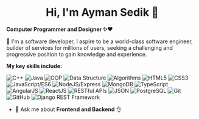 <h1 align="center">Hi, I'm Ayman Sedik 👋</h1>

**Computer Programmer and Designer ✨❤️**
<p>📌 I'm a software developer, I aspire to be a world-class software engineer, builder of services for millions of users, 
 seeking a challenging and progressive position to gain knowledge and experience.</p>
 
**My key skills include:**
 
![C++](https://img.shields.io/badge/C++-%23f2f2f2.svg?style=for-the-badge&logo=C++&logoColor=5294E2)
![Java](https://img.shields.io/badge/Java-%23f2f2f2.svg?style=for-the-badge&logo=Java&logoColor=5294E2)
![OOP](https://img.shields.io/badge/OOP-%23f2f2f2.svg?style=for-the-badge&logo=OOP&logoColor=5294E2)
![Data Structure](https://img.shields.io/badge/Data_Structure-%23f2f2f2.svg?style=for-the-badge&logo=Data_Structure&logoColor=5294E2)
![Algorithms](https://img.shields.io/badge/Algorithms-%23f2f2f2.svg?style=for-the-badge&logo=Algorithms&logoColor=5294E2)
![HTML5](https://img.shields.io/badge/HTML5-%23f2f2f2.svg?style=for-the-badge&logo=HTML5&logoColor=5294E2)
![CSS3](https://img.shields.io/badge/CSS3-%23f2f2f2.svg?style=for-the-badge&logo=CSS3&logoColor=5294E2)
![JavaScript/ES6](https://img.shields.io/badge/JavaScript/ES6-%23f2f2f2.svg?style=for-the-badge&logo=JavaScript/ES6&logoColor=5294E2)
![NodeJS/Express](https://img.shields.io/badge/NodeJS/Express-%23f2f2f2.svg?style=for-the-badge&logo=NodeJS/Express&logoColor=5294E2)
![MongoDB](https://img.shields.io/badge/MongoDB-%23f2f2f2.svg?style=for-the-badge&logo=MongoDB&logoColor=5294E2) 
![TypeScript](https://img.shields.io/badge/TypeScript-%23f2f2f2.svg?style=for-the-badge&logo=TypeScript&logoColor=5294E2) 
![AngularJS](https://img.shields.io/badge/AngularJS-%23f2f2f2.svg?style=for-the-badge&logo=AngularJS&logoColor=5294E2) 
![ReactJS](https://img.shields.io/badge/ReactJS-%23f2f2f2.svg?style=for-the-badge&logo=ReactJS&logoColor=5294E2) 
![RESTful APIs](https://img.shields.io/badge/RESTful_APIs-%23f2f2f2.svg?style=for-the-badge&logo=RESTful_APIs&logoColor=5294E2) 
![JSON](https://img.shields.io/badge/JSON-%23f2f2f2.svg?style=for-the-badge&logo=JSON&logoColor=5294E2) 
![PostgreSQL](https://img.shields.io/badge/PostgreSQL-%23f2f2f2.svg?style=for-the-badge&logo=PostgreSQL&logoColor=5294E2) 
![Git](https://img.shields.io/badge/Git-%23f2f2f2.svg?style=for-the-badge&logo=Git&logoColor=5294E2) 
![GitHub](https://img.shields.io/badge/GitHub-%23f2f2f2.svg?style=for-the-badge&logo=GitHub&logoColor=5294E2)
![Django REST Framework](https://img.shields.io/badge/Django_REST_Framework-%23f2f2f2.svg?style=for-the-badge&logo=Django_REST_Framework&logoColor=5294E2) 
 





- 💬 Ask me about **Frontend and Backend** 👌
